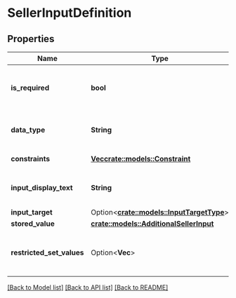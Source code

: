# SellerInputDefinition

## Properties

Name | Type | Description | Notes
------------ | ------------- | ------------- | -------------
**is_required** | **bool** | When true, the additional input field is required. | 
**data_type** | **String** | The data type of the additional input field. | 
**constraints** | [**Vec<crate::models::Constraint>**](Constraint.md) | List of constraints. | 
**input_display_text** | **String** | The display text for the additional input field. | 
**input_target** | Option<[**crate::models::InputTargetType**](InputTargetType.md)> |  | [optional]
**stored_value** | [**crate::models::AdditionalSellerInput**](AdditionalSellerInput.md) |  | 
**restricted_set_values** | Option<**Vec<String>**> | The set of fixed values in an additional seller input. | [optional]

[[Back to Model list]](../README.md#documentation-for-models) [[Back to API list]](../README.md#documentation-for-api-endpoints) [[Back to README]](../README.md)


